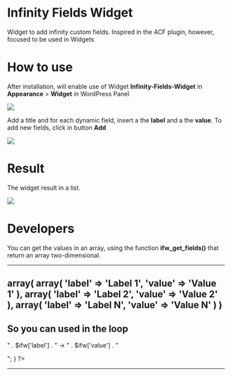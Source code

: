 # Infinity Fields Widget
Widget to add infinity custom fields.
Inspired in the ACF plugin, however, focused to be used in Widgets

# How to use
After installation, will enable use of Widget **Infinity-Fields-Widget** in **Appearance** > **Widget** in WordPress Panel

![](http://i.imgur.com/ddVWWUo.jpg)

Add a title and for each dynamic field, insert a the **label** and a the **value**.
To add new fields, click in button **Add**

![](http://i.imgur.com/UTU7pvS.jpg)

# Result
The widget result in a list.

![](http://i.imgur.com/OjJ13Vm.jpg)

# Developers
You can get the values in an array, using the function **ifw_get_fields()** that return an array two-dimensional.

<?php
	$ifws = ifw_get_fields();
?>
-----------------------------------------------
array(
      array(
          'label' => 'Label 1',
          'value' => 'Value 1'
      ),
      array(
          'label' => 'Label 2',
          'value' => 'Value 2'
      ),
      array(
          'label' => 'Label N',
          'value' => 'Value N'
      )
 )
-----------------------------------------------

So you can used in the loop
-----------------------------------------------
<?php
  foreach ($ifws as $ifw) {
      echo "<p>" . $ifw['label'] . " -> " . $ifw['value'] . "</p>";
  }
?>
-----------------------------------------------